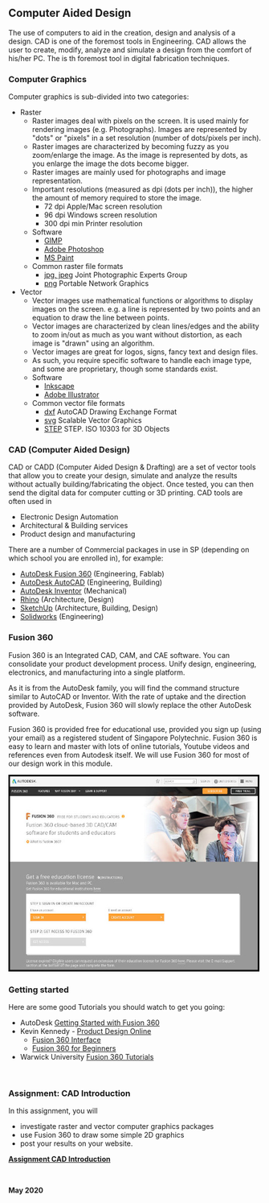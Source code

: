 
## Computer Aided Design

The use of computers to aid in the creation, design and analysis of a design.  CAD is one of the foremost tools in Engineering.  CAD allows the user to create, modify, analyze and simulate a design from the comfort of his/her PC.  The is th foremost tool in digital fabrication techniques.

### Computer Graphics

Computer graphics is sub-divided into two categories:

* Raster
    *  Raster images deal with pixels on the screen.  It is used mainly for rendering images (e.g. Photographs).  Images are represented by "dots" or "pixels" in a set resolution (number of dots/pixels per inch).
    *  Raster images are characterized by becoming fuzzy as you zoom/enlarge the image.  As the image is represented by dots, as you enlarge the image the dots become bigger.
    *  Raster images are mainly used for photographs and image representation.
    *  Important resolutions (measured as dpi (dots per inch)), the higher the amount of memory required to store the image.
        -  72 dpi Apple/Mac screen resolution
        -  96 dpi Windows screen resolution
        -  300 dpi min Printer resolution
    *  Software
        -  [GIMP](https://www.gimp.org/)
        -  [Adobe Photoshop](https://www.photoshop.com/en)
        -  [MS Paint](https://ms-paint.en.softonic.com/)
    *  Common raster file formats
        -  [jpg, jpeg](https://en.wikipedia.org/wiki/JPEG) Joint Photographic Experts Group
        -  [png](https://en.wikipedia.org/wiki/Portable_Network_Graphics) Portable Network Graphics
* Vector
    - Vector images use mathematical functions or algorithms to display images on the screen. e.g. a line is represented by two points and an equation to draw the line between points.
    - Vector images are characterized by clean lines/edges and the ability to zoom in/out as much as you want without distortion, as each image is "drawn" using an algorithm.
    - Vector images are great for logos, signs, fancy text and design files.
    - As such, you require specific software to handle each image type, and some are proprietary, though some standards exist.
    - Software
        + [Inkscape](https://inkscape.org/)
        + [Adobe Illustrator](https://www.adobe.com/products/illustrator.html)
    - Common vector file formats
        + [dxf](https://en.wikipedia.org/wiki/AutoCAD_DXF) AutoCAD Drawing Exchange Format
        + [svg](https://en.wikipedia.org/wiki/Scalable_Vector_Graphics) Scalable Vector Graphics
        + [STEP](https://en.wikipedia.org/wiki/ISO_10303-21) STEP. ISO 10303 for 3D Objects

### CAD (Computer Aided Design)

CAD or CADD (Computer Aided Design & Drafting) are a set of vector tools that allow you to create your design, simulate and analyze the results without actually building/fabricating the object.  Once tested, you can then send the digital data for computer cutting or 3D printing.  CAD tools are often used in

* Electronic Design Automation
* Architectural & Building services
* Product design and manufacturing

There are a number of Commercial packages in use in SP (depending on which school you are enrolled in), for example:

* [AutoDesk Fusion 360](https://www.autodesk.com/products/fusion-360/overview) (Engineering, Fablab)
* [AutoDesk AutoCAD](https://www.autodesk.com/products/autocad/overview) (Engineering, Building)
* [AutoDesk Inventor](https://www.autodesk.com/products/inventor/overview) (Mechanical)
* [Rhino](https://www.rhino3d.com/) (Architecture, Design)
* [SketchUp](https://www.sketchup.com/) (Architecture, Building, Design)
* [Solidworks](https://my.solidworks.com) (Engineering)

### Fusion 360

Fusion 360 is an Integrated CAD, CAM, and CAE software.  You can consolidate your product development process. Unify design, engineering, electronics, and manufacturing into a single platform.

As it is from the AutoDesk family, you will find the command structure similar to AutoCAD or Inventor.  With the rate of uptake and the direction provided by AutoDesk, Fusion 360 will slowly replace the other AutoDesk software.

Fusion 360 is provided free for educational use, provided you sign up (using your email) as a registered student of Singapore Polytechnic.  Fusion 360 is easy to learn and master with lots of online tutorials, Youtube videos and references even from Autodesk itself.  We will use Fusion 360 for most of our design work in this module.

![Fusion 360 for Education](images/fusion360_education.jpg)

### Getting started

Here are some good Tutorials you should watch to get you going:

*  AutoDesk [Getting Started with Fusion 360](https://help.autodesk.com/view/fusion360/ENU/courses/)
*  Kevin Kennedy - [Product Design Online](https://productdesignonline.com/fusion-360/)
    -  [Fusion 360 Interface](https://www.youtube.com/watch?v=sZwM87-nsYA)
    -  [Fusion 360 for Beginners](https://youtu.be/J39Iq4Kku1Q?list=PLrZ2zKOtC_-DR2ZkMaK3YthYLErPxCnT-)
*  Warwick University [Fusion 360 Tutorials](https://warwick.ac.uk/fac/sci/wmg/about/outreach/resources/fusion_tutorials/)


&nbsp;

### Assignment: CAD Introduction

In this assignment, you will 

- investigate raster and vector computer graphics packages
- use Fusion 360 to draw some simple 2D graphics
- post your results on your website.

[**Assignment CAD Introduction**](as_CAD_intro.md) 



&nbsp;


**May 2020**





